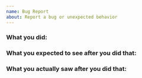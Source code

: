 ```yaml
---
name: Bug Report
about: Report a bug or unexpected behavior
---
```


<!--

* Filling out this template with the relevant information will help us
  diagnose and fix the issue.

* For concerns about data, check the frequently asked questions
  (https://gnomad.broadinstitute.org/help#frequently-asked-questions) or
  send an email to gnomad@broadinstitute.org.

-->

### What you did:

<!-- What you were doing. Include a link to the page you were viewing. -->

### What you expected to see after you did that:

<!-- What would have been on the screen after your interaction, if everything had gone according to your expectations. -->

### What you actually saw after you did that:

<!-- What was actually on the screen after your interaction, focusing on the difference between that and the expected state above. -->

<!--

Any of the following information will be helpful:

- Screenshots
  How to take a screenshot on macOS: https://support.apple.com/en-us/HT201361
  How to attach an image to an issue: https://help.github.com/articles/file-attachments-on-issues-and-pull-requests/

- Error messages that appear on the page or in the browser console
  How to open the console on Chrome: https://developers.google.com/web/tools/chrome-devtools/console/#opening_the_console

-->
